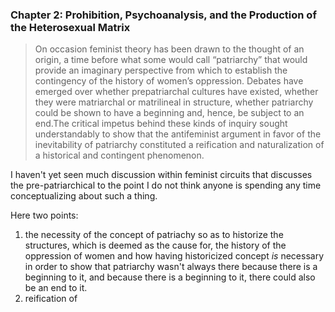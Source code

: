 ### Chapter 2: Prohibition, Psychoanalysis, and the Production of the Heterosexual Matrix

> On occasion feminist theory has been drawn to the thought of an origin,
a time before what some would call “patriarchy” that would provide an
imaginary perspective from which to establish the contingency of the
history of women’s oppression. Debates have emerged over whether
prepatriarchal cultures have existed, whether they were matriarchal or
matrilineal in structure, whether patriarchy could be shown to have a
beginning and, hence, be subject to an end.The critical impetus behind
these kinds of inquiry sought understandably to show that the antifeminist
argument in favor of the inevitability of patriarchy constituted a
reification and naturalization of a historical and contingent phenomenon.

I haven't yet seen much discussion within feminist circuits that discusses the pre-patriarchical to the point I do not think anyone is spending any time conceptualizing about such a thing. 

Here two points: 

1. the necessity of the concept of patriachy so as to historize the structures, which is deemed as the cause for, the history of the oppression of women and how having historicized concept _is_ necessary in order to show that patriarchy wasn't always there because there is a beginning to it, and because there is a beginning to it, there could also be an end to it.  
2. reification of 
